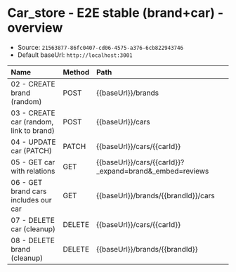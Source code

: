# Car_store - E2E stable (brand+car) - overview

- Source: `21563877-86fc0407-cd06-4575-a376-6cb822943746`
- Default baseUrl: `http://localhost:3001`

| Name                                    | Method   | Path                                                    |
|:----------------------------------------|:---------|:--------------------------------------------------------|
| 02 - CREATE brand (random)              | POST     | {{baseUrl}}/brands                                      |
| 03 - CREATE car (random, link to brand) | POST     | {{baseUrl}}/cars                                        |
| 04 - UPDATE car (PATCH)                 | PATCH    | {{baseUrl}}/cars/{{carId}}                              |
| 05 - GET car with relations             | GET      | {{baseUrl}}/cars/{{carId}}?_expand=brand&_embed=reviews |
| 06 - GET brand cars includes our car    | GET      | {{baseUrl}}/brands/{{brandId}}/cars                     |
| 07 - DELETE car (cleanup)               | DELETE   | {{baseUrl}}/cars/{{carId}}                              |
| 08 - DELETE brand (cleanup)             | DELETE   | {{baseUrl}}/brands/{{brandId}}                          |

